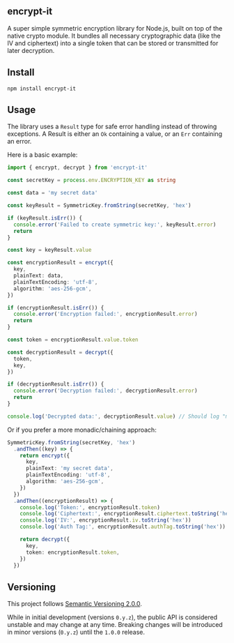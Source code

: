 ## encrypt-it

A super simple symmetric encryption library for Node.js, built on top of the native crypto module. It bundles all necessary cryptographic data (like the IV and ciphertext) into a single token that can be stored or transmitted for later decryption.

## Install

```#!/bin/sh
npm install encrypt-it
```

## Usage

The library uses a `Result` type for safe error handling instead of throwing exceptions. A Result is either an `Ok` containing a value, or an `Err` containing an error.

Here is a basic example:

```typescript
import { encrypt, decrypt } from 'encrypt-it'

const secretKey = process.env.ENCRYPTION_KEY as string

const data = 'my secret data'

const keyResult = SymmetricKey.fromString(secretKey, 'hex')

if (keyResult.isErr()) {
  console.error('Failed to create symmetric key:', keyResult.error)
  return
}

const key = keyResult.value

const encryptionResult = encrypt({
  key,
  plainText: data,
  plainTextEncoding: 'utf-8',
  algorithm: 'aes-256-gcm',
})

if (encryptionResult.isErr()) {
  console.error('Encryption failed:', encryptionResult.error)
  return
}

const token = encryptionResult.value.token

const decryptionResult = decrypt({
  token,
  key,
})

if (decryptionResult.isErr()) {
  console.error('Decryption failed:', decryptionResult.error)
  return
}

console.log('Decrypted data:', decryptionResult.value) // Should log "my secret data"
```

Or if you prefer a more monadic/chaining approach:

```typescript
SymmetricKey.fromString(secretKey, 'hex')
  .andThen((key) => {
    return encrypt({
      key,
      plainText: 'my secret data',
      plainTextEncoding: 'utf-8',
      algorithm: 'aes-256-gcm',
    })
  })
  .andThen((encryptionResult) => {
    console.log('Token:', encryptionResult.token)
    console.log('Ciphertext:', encryptionResult.ciphertext.toString('hex'))
    console.log('IV:', encryptionResult.iv.toString('hex'))
    console.log('Auth Tag:', encryptionResult.authTag.toString('hex'))

    return decrypt({
      key,
      token: encryptionResult.token,
    })
  })
```


## Versioning

This project follows [Semantic Versioning 2.0.0](https://semver.org/spec/v2.0.0.html).

While in initial development (versions `0.y.z`), the public API is considered unstable and may change at any time. Breaking changes will be introduced in minor versions (`0.y.z`) until the `1.0.0` release.